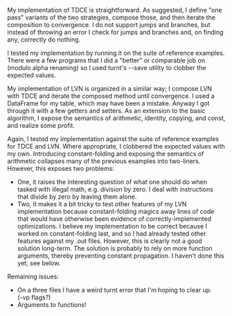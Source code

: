 My implementation of TDCE is straightforward. As suggested, I define "one pass" variants of the two strategies, compose those, and then iterate the composition to convergence. I do not support jumps and branches, but instead of throwing an error I check for jumps and branches and, on finding any, correctly do nothing. 

I tested my implementation by running it on the suite of reference examples. There were a few programs that I did a "better" or comparable job on (modulo alpha renaming) so I used turnt's --save utility to clobber the expected values.

My implementation of LVN is organized in a similar way; I compose LVN with TDCE and iterate the composed method until convergence. I used a DataFrame for my table, which may have been a mistake. Anyway I got through it with a few getters and setters. As an extension to the basic algorithm, I expose the semantics of arithmetic, identity, copying, and const, and realize some profit. 

Again, I tested my implementation against the suite of reference examples for TDCE and LVN. Where appropriate, I clobbered the expected values with my own. Introducing constant-folding and exposing the semantics of arithmetic collapses many of the previous examples into two-liners. However, this exposes two problems:
- One, it raises the interesting question of what one should do when tasked with illegal math, e.g. division by zero. I deal with instructions that divide by zero by leaving them alone.
- Two, it makes it a bit tricky to test other features of my LVN implementation because constant-folding magics away lines of code that would have otherwise been evidence of correctly-implemented optimizations. I believe my implementation to be correct because I worked on constant-folding last, and so I had already tested other features against my .out files. However, this is clearly not a good solution long-term. The solution is probably to rely on more function arguments, thereby preventing constant propagation. I haven't done this yet; see below. 

Remaining issues:
- On a three files I have a weird turnt error that I'm hoping to clear up.  
(-vp flags?)
- Arguments to functions!